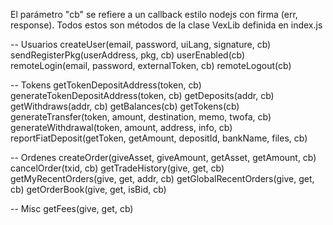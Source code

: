 El parámetro "cb" se refiere a un callback estilo nodejs con firma (err, response).
Todos estos son métodos de la clase VexLib definida en index.js

-- Usuarios
createUser(email, password, uiLang, signature, cb)
sendRegisterPkg(userAddress, pkg, cb)
userEnabled(cb)
remoteLogin(email, password, externalToken, cb)
remoteLogout(cb)

-- Tokens
getTokenDepositAddress(token, cb)
generateTokenDepositAddress(token, cb)
getDeposits(addr, cb)
getWithdraws(addr, cb)
getBalances(cb)
getTokens(cb)
generateTransfer(token, amount, destination, memo, twofa, cb)
generateWithdrawal(token, amount, address, info, cb)
reportFiatDeposit(getToken, getAmount, depositId, bankName, files, cb)

-- Ordenes
createOrder(giveAsset, giveAmount, getAsset, getAmount, cb)
cancelOrder(txid, cb)
getTradeHistory(give, get, cb)
getMyRecentOrders(give, get, addr, cb)
getGlobalRecentOrders(give, get, cb)
getOrderBook(give, get, isBid, cb)

-- Misc
getFees(give, get, cb)
